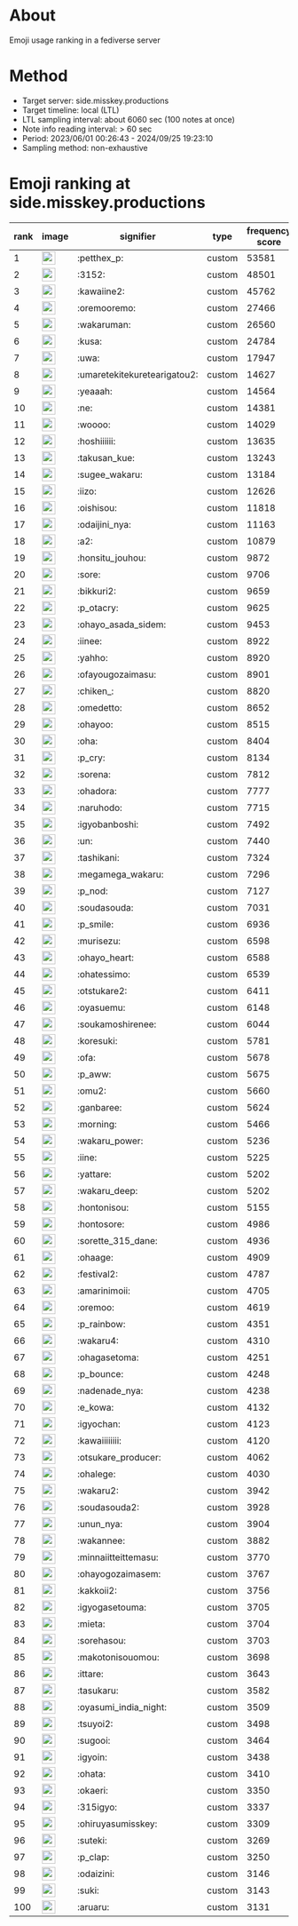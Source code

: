 # About
Emoji usage ranking in a fediverse server

# Method
- Target server: side.misskey.productions
- Target timeline: local (LTL)
- LTL sampling interval: about 6060 sec (100 notes at once)
- Note info reading interval: > 60 sec
- Period: 2023/06/01 00:26:43 - 2024/09/25 19:23:10 
- Sampling method: non-exhaustive

# Emoji ranking at side.misskey.productions

|rank|image|signifier|type|frequency score|
|----|----|----|----|----|
|1|<img height="24" src="https://side.misskey.productions/emoji/petthex_p.webp">|:petthex_p:|custom|53581|
|2|<img height="24" src="https://side.misskey.productions/emoji/3152.webp">|:3152:|custom|48501|
|3|<img height="24" src="https://side.misskey.productions/emoji/kawaiine2.webp">|:kawaiine2:|custom|45762|
|4|<img height="24" src="https://side.misskey.productions/emoji/oremooremo.webp">|:oremooremo:|custom|27466|
|5|<img height="24" src="https://side.misskey.productions/emoji/wakaruman.webp">|:wakaruman:|custom|26560|
|6|<img height="24" src="https://side.misskey.productions/emoji/kusa.webp">|:kusa:|custom|24784|
|7|<img height="24" src="https://side.misskey.productions/emoji/uwa.webp">|:uwa:|custom|17947|
|8|<img height="24" src="https://side.misskey.productions/emoji/umaretekitekuretearigatou2.webp">|:umaretekitekuretearigatou2:|custom|14627|
|9|<img height="24" src="https://side.misskey.productions/emoji/yeaaah.webp">|:yeaaah:|custom|14564|
|10|<img height="24" src="https://side.misskey.productions/emoji/ne.webp">|:ne:|custom|14381|
|11|<img height="24" src="https://side.misskey.productions/emoji/woooo.webp">|:woooo:|custom|14029|
|12|<img height="24" src="https://side.misskey.productions/emoji/hoshiiiiii.webp">|:hoshiiiiii:|custom|13635|
|13|<img height="24" src="https://side.misskey.productions/emoji/takusan_kue.webp">|:takusan_kue:|custom|13243|
|14|<img height="24" src="https://side.misskey.productions/emoji/sugee_wakaru.webp">|:sugee_wakaru:|custom|13184|
|15|<img height="24" src="https://side.misskey.productions/emoji/iizo.webp">|:iizo:|custom|12626|
|16|<img height="24" src="https://side.misskey.productions/emoji/oishisou.webp">|:oishisou:|custom|11818|
|17|<img height="24" src="https://side.misskey.productions/emoji/odaijini_nya.webp">|:odaijini_nya:|custom|11163|
|18|<img height="24" src="https://side.misskey.productions/emoji/a2.webp">|:a2:|custom|10879|
|19|<img height="24" src="https://side.misskey.productions/emoji/honsitu_jouhou.webp">|:honsitu_jouhou:|custom|9872|
|20|<img height="24" src="https://side.misskey.productions/emoji/sore.webp">|:sore:|custom|9706|
|21|<img height="24" src="https://side.misskey.productions/emoji/bikkuri2.webp">|:bikkuri2:|custom|9659|
|22|<img height="24" src="https://side.misskey.productions/emoji/p_otacry.webp">|:p_otacry:|custom|9625|
|23|<img height="24" src="https://side.misskey.productions/emoji/ohayo_asada_sidem.webp">|:ohayo_asada_sidem:|custom|9453|
|24|<img height="24" src="https://side.misskey.productions/emoji/iinee.webp">|:iinee:|custom|8922|
|25|<img height="24" src="https://side.misskey.productions/emoji/yahho.webp">|:yahho:|custom|8920|
|26|<img height="24" src="https://side.misskey.productions/emoji/ofayougozaimasu.webp">|:ofayougozaimasu:|custom|8901|
|27|<img height="24" src="https://side.misskey.productions/emoji/chiken_.webp">|:chiken_:|custom|8820|
|28|<img height="24" src="https://side.misskey.productions/emoji/omedetto.webp">|:omedetto:|custom|8652|
|29|<img height="24" src="https://side.misskey.productions/emoji/ohayoo.webp">|:ohayoo:|custom|8515|
|30|<img height="24" src="https://side.misskey.productions/emoji/oha.webp">|:oha:|custom|8404|
|31|<img height="24" src="https://side.misskey.productions/emoji/p_cry.webp">|:p_cry:|custom|8134|
|32|<img height="24" src="https://side.misskey.productions/emoji/sorena.webp">|:sorena:|custom|7812|
|33|<img height="24" src="https://side.misskey.productions/emoji/ohadora.webp">|:ohadora:|custom|7777|
|34|<img height="24" src="https://side.misskey.productions/emoji/naruhodo.webp">|:naruhodo:|custom|7715|
|35|<img height="24" src="https://side.misskey.productions/emoji/igyobanboshi.webp">|:igyobanboshi:|custom|7492|
|36|<img height="24" src="https://side.misskey.productions/emoji/un.webp">|:un:|custom|7440|
|37|<img height="24" src="https://side.misskey.productions/emoji/tashikani.webp">|:tashikani:|custom|7324|
|38|<img height="24" src="https://side.misskey.productions/emoji/megamega_wakaru.webp">|:megamega_wakaru:|custom|7296|
|39|<img height="24" src="https://side.misskey.productions/emoji/p_nod.webp">|:p_nod:|custom|7127|
|40|<img height="24" src="https://side.misskey.productions/emoji/soudasouda.webp">|:soudasouda:|custom|7031|
|41|<img height="24" src="https://side.misskey.productions/emoji/p_smile.webp">|:p_smile:|custom|6936|
|42|<img height="24" src="https://side.misskey.productions/emoji/murisezu.webp">|:murisezu:|custom|6598|
|43|<img height="24" src="https://side.misskey.productions/emoji/ohayo_heart.webp">|:ohayo_heart:|custom|6588|
|44|<img height="24" src="https://side.misskey.productions/emoji/ohatessimo.webp">|:ohatessimo:|custom|6539|
|45|<img height="24" src="https://side.misskey.productions/emoji/otstukare2.webp">|:otstukare2:|custom|6411|
|46|<img height="24" src="https://side.misskey.productions/emoji/oyasuemu.webp">|:oyasuemu:|custom|6148|
|47|<img height="24" src="https://side.misskey.productions/emoji/soukamoshirenee.webp">|:soukamoshirenee:|custom|6044|
|48|<img height="24" src="https://side.misskey.productions/emoji/koresuki.webp">|:koresuki:|custom|5781|
|49|<img height="24" src="https://side.misskey.productions/emoji/ofa.webp">|:ofa:|custom|5678|
|50|<img height="24" src="https://side.misskey.productions/emoji/p_aww.webp">|:p_aww:|custom|5675|
|51|<img height="24" src="https://side.misskey.productions/emoji/omu2.webp">|:omu2:|custom|5660|
|52|<img height="24" src="https://side.misskey.productions/emoji/ganbaree.webp">|:ganbaree:|custom|5624|
|53|<img height="24" src="https://side.misskey.productions/emoji/morning.webp">|:morning:|custom|5466|
|54|<img height="24" src="https://side.misskey.productions/emoji/wakaru_power.webp">|:wakaru_power:|custom|5236|
|55|<img height="24" src="https://side.misskey.productions/emoji/iine.webp">|:iine:|custom|5225|
|56|<img height="24" src="https://side.misskey.productions/emoji/yattare.webp">|:yattare:|custom|5202|
|57|<img height="24" src="https://side.misskey.productions/emoji/wakaru_deep.webp">|:wakaru_deep:|custom|5202|
|58|<img height="24" src="https://side.misskey.productions/emoji/hontonisou.webp">|:hontonisou:|custom|5155|
|59|<img height="24" src="https://side.misskey.productions/emoji/hontosore.webp">|:hontosore:|custom|4986|
|60|<img height="24" src="https://side.misskey.productions/emoji/sorette_315_dane.webp">|:sorette_315_dane:|custom|4936|
|61|<img height="24" src="https://side.misskey.productions/emoji/ohaage.webp">|:ohaage:|custom|4909|
|62|<img height="24" src="https://side.misskey.productions/emoji/festival2.webp">|:festival2:|custom|4787|
|63|<img height="24" src="https://side.misskey.productions/emoji/amarinimoii.webp">|:amarinimoii:|custom|4705|
|64|<img height="24" src="https://side.misskey.productions/emoji/oremoo.webp">|:oremoo:|custom|4619|
|65|<img height="24" src="https://side.misskey.productions/emoji/p_rainbow.webp">|:p_rainbow:|custom|4351|
|66|<img height="24" src="https://side.misskey.productions/emoji/wakaru4.webp">|:wakaru4:|custom|4310|
|67|<img height="24" src="https://side.misskey.productions/emoji/ohagasetoma.webp">|:ohagasetoma:|custom|4251|
|68|<img height="24" src="https://side.misskey.productions/emoji/p_bounce.webp">|:p_bounce:|custom|4248|
|69|<img height="24" src="https://side.misskey.productions/emoji/nadenade_nya.webp">|:nadenade_nya:|custom|4238|
|70|<img height="24" src="https://side.misskey.productions/emoji/e_kowa.webp">|:e_kowa:|custom|4132|
|71|<img height="24" src="https://side.misskey.productions/emoji/igyochan.webp">|:igyochan:|custom|4123|
|72|<img height="24" src="https://side.misskey.productions/emoji/kawaiiiiiiii.webp">|:kawaiiiiiiii:|custom|4120|
|73|<img height="24" src="https://side.misskey.productions/emoji/otsukare_producer.webp">|:otsukare_producer:|custom|4062|
|74|<img height="24" src="https://side.misskey.productions/emoji/ohalege.webp">|:ohalege:|custom|4030|
|75|<img height="24" src="https://side.misskey.productions/emoji/wakaru2.webp">|:wakaru2:|custom|3942|
|76|<img height="24" src="https://side.misskey.productions/emoji/soudasouda2.webp">|:soudasouda2:|custom|3928|
|77|<img height="24" src="https://side.misskey.productions/emoji/unun_nya.webp">|:unun_nya:|custom|3904|
|78|<img height="24" src="https://side.misskey.productions/emoji/wakannee.webp">|:wakannee:|custom|3882|
|79|<img height="24" src="https://side.misskey.productions/emoji/minnaiitteittemasu.webp">|:minnaiitteittemasu:|custom|3770|
|80|<img height="24" src="https://side.misskey.productions/emoji/ohayogozaimasem.webp">|:ohayogozaimasem:|custom|3767|
|81|<img height="24" src="https://side.misskey.productions/emoji/kakkoii2.webp">|:kakkoii2:|custom|3756|
|82|<img height="24" src="https://side.misskey.productions/emoji/igyogasetouma.webp">|:igyogasetouma:|custom|3705|
|83|<img height="24" src="https://side.misskey.productions/emoji/mieta.webp">|:mieta:|custom|3704|
|84|<img height="24" src="https://side.misskey.productions/emoji/sorehasou.webp">|:sorehasou:|custom|3703|
|85|<img height="24" src="https://side.misskey.productions/emoji/makotonisouomou.webp">|:makotonisouomou:|custom|3698|
|86|<img height="24" src="https://side.misskey.productions/emoji/ittare.webp">|:ittare:|custom|3643|
|87|<img height="24" src="https://side.misskey.productions/emoji/tasukaru.webp">|:tasukaru:|custom|3582|
|88|<img height="24" src="https://side.misskey.productions/emoji/oyasumi_india_night.webp">|:oyasumi_india_night:|custom|3509|
|89|<img height="24" src="https://side.misskey.productions/emoji/tsuyoi2.webp">|:tsuyoi2:|custom|3498|
|90|<img height="24" src="https://side.misskey.productions/emoji/sugooi.webp">|:sugooi:|custom|3464|
|91|<img height="24" src="https://side.misskey.productions/emoji/igyoin.webp">|:igyoin:|custom|3438|
|92|<img height="24" src="https://side.misskey.productions/emoji/ohata.webp">|:ohata:|custom|3410|
|93|<img height="24" src="https://side.misskey.productions/emoji/okaeri.webp">|:okaeri:|custom|3350|
|94|<img height="24" src="https://side.misskey.productions/emoji/315igyo.webp">|:315igyo:|custom|3337|
|95|<img height="24" src="https://side.misskey.productions/emoji/ohiruyasumisskey.webp">|:ohiruyasumisskey:|custom|3309|
|96|<img height="24" src="https://side.misskey.productions/emoji/suteki.webp">|:suteki:|custom|3269|
|97|<img height="24" src="https://side.misskey.productions/emoji/p_clap.webp">|:p_clap:|custom|3250|
|98|<img height="24" src="https://side.misskey.productions/emoji/odaizini.webp">|:odaizini:|custom|3146|
|99|<img height="24" src="https://side.misskey.productions/emoji/suki.webp">|:suki:|custom|3143|
|100|<img height="24" src="https://side.misskey.productions/emoji/aruaru.webp">|:aruaru:|custom|3131|
